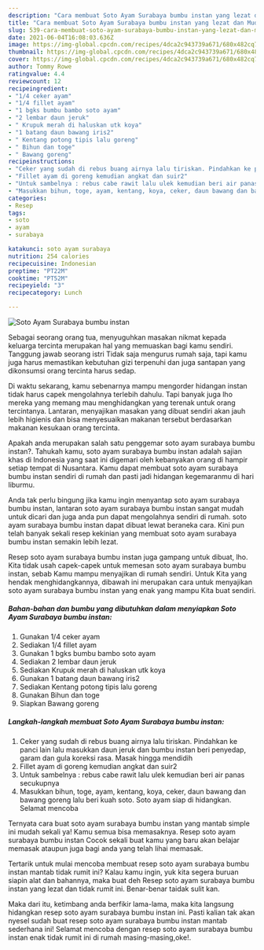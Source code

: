 ```yaml
---
description: "Cara membuat Soto Ayam Surabaya bumbu instan yang lezat dan Mudah Dibuat"
title: "Cara membuat Soto Ayam Surabaya bumbu instan yang lezat dan Mudah Dibuat"
slug: 539-cara-membuat-soto-ayam-surabaya-bumbu-instan-yang-lezat-dan-mudah-dibuat
date: 2021-06-04T16:08:03.636Z
image: https://img-global.cpcdn.com/recipes/4dca2c943739a671/680x482cq70/soto-ayam-surabaya-bumbu-instan-foto-resep-utama.jpg
thumbnail: https://img-global.cpcdn.com/recipes/4dca2c943739a671/680x482cq70/soto-ayam-surabaya-bumbu-instan-foto-resep-utama.jpg
cover: https://img-global.cpcdn.com/recipes/4dca2c943739a671/680x482cq70/soto-ayam-surabaya-bumbu-instan-foto-resep-utama.jpg
author: Tommy Rowe
ratingvalue: 4.4
reviewcount: 12
recipeingredient:
- "1/4 ceker ayam"
- "1/4 fillet ayam"
- "1 bgks bumbu bambo soto ayam"
- "2 lembar daun jeruk"
- " Krupuk merah di haluskan utk koya"
- "1 batang daun bawang iris2"
- " Kentang potong tipis lalu goreng"
- " Bihun dan toge"
- " Bawang goreng"
recipeinstructions:
- "Ceker yang sudah di rebus buang airnya lalu tiriskan. Pindahkan ke panci lain lalu masukkan daun jeruk dan bumbu instan beri penyedap, garam dan gula koreksi rasa. Masak hingga mendidih"
- "Fillet ayam di goreng kemudian angkat dan suir2"
- "Untuk sambelnya : rebus cabe rawit lalu ulek kemudian beri air panas secukupnya"
- "Masukkan bihun, toge, ayam, kentang, koya, ceker, daun bawang dan bawang goreng lalu beri kuah soto. Soto ayam siap di hidangkan. Selamat mencoba"
categories:
- Resep
tags:
- soto
- ayam
- surabaya

katakunci: soto ayam surabaya 
nutrition: 254 calories
recipecuisine: Indonesian
preptime: "PT22M"
cooktime: "PT52M"
recipeyield: "3"
recipecategory: Lunch

---
```



![Soto Ayam Surabaya bumbu instan](https://img-global.cpcdn.com/recipes/4dca2c943739a671/680x482cq70/soto-ayam-surabaya-bumbu-instan-foto-resep-utama.jpg)

Sebagai seorang orang tua, menyuguhkan masakan nikmat kepada keluarga tercinta merupakan hal yang memuaskan bagi kamu sendiri. Tanggung jawab seorang istri Tidak saja mengurus rumah saja, tapi kamu juga harus memastikan kebutuhan gizi terpenuhi dan juga santapan yang dikonsumsi orang tercinta harus sedap.

Di waktu  sekarang, kamu sebenarnya mampu mengorder hidangan instan tidak harus capek mengolahnya terlebih dahulu. Tapi banyak juga lho mereka yang memang mau menghidangkan yang terenak untuk orang tercintanya. Lantaran, menyajikan masakan yang dibuat sendiri akan jauh lebih higienis dan bisa menyesuaikan makanan tersebut berdasarkan makanan kesukaan orang tercinta. 



Apakah anda merupakan salah satu penggemar soto ayam surabaya bumbu instan?. Tahukah kamu, soto ayam surabaya bumbu instan adalah sajian khas di Indonesia yang saat ini digemari oleh kebanyakan orang di hampir setiap tempat di Nusantara. Kamu dapat membuat soto ayam surabaya bumbu instan sendiri di rumah dan pasti jadi hidangan kegemaranmu di hari liburmu.

Anda tak perlu bingung jika kamu ingin menyantap soto ayam surabaya bumbu instan, lantaran soto ayam surabaya bumbu instan sangat mudah untuk dicari dan juga anda pun dapat mengolahnya sendiri di rumah. soto ayam surabaya bumbu instan dapat dibuat lewat beraneka cara. Kini pun telah banyak sekali resep kekinian yang membuat soto ayam surabaya bumbu instan semakin lebih lezat.

Resep soto ayam surabaya bumbu instan juga gampang untuk dibuat, lho. Kita tidak usah capek-capek untuk memesan soto ayam surabaya bumbu instan, sebab Kamu mampu menyajikan di rumah sendiri. Untuk Kita yang hendak menghidangkannya, dibawah ini merupakan cara untuk menyajikan soto ayam surabaya bumbu instan yang enak yang mampu Kita buat sendiri.

<!--inarticleads1-->

##### Bahan-bahan dan bumbu yang dibutuhkan dalam menyiapkan Soto Ayam Surabaya bumbu instan:

1. Gunakan 1/4 ceker ayam
1. Sediakan 1/4 fillet ayam
1. Gunakan 1 bgks bumbu bambo soto ayam
1. Sediakan 2 lembar daun jeruk
1. Sediakan  Krupuk merah di haluskan utk koya
1. Gunakan 1 batang daun bawang iris2
1. Sediakan  Kentang potong tipis lalu goreng
1. Gunakan  Bihun dan toge
1. Siapkan  Bawang goreng




<!--inarticleads2-->

##### Langkah-langkah membuat Soto Ayam Surabaya bumbu instan:

1. Ceker yang sudah di rebus buang airnya lalu tiriskan. Pindahkan ke panci lain lalu masukkan daun jeruk dan bumbu instan beri penyedap, garam dan gula koreksi rasa. Masak hingga mendidih
1. Fillet ayam di goreng kemudian angkat dan suir2
1. Untuk sambelnya : rebus cabe rawit lalu ulek kemudian beri air panas secukupnya
1. Masukkan bihun, toge, ayam, kentang, koya, ceker, daun bawang dan bawang goreng lalu beri kuah soto. Soto ayam siap di hidangkan. Selamat mencoba




Ternyata cara buat soto ayam surabaya bumbu instan yang mantab simple ini mudah sekali ya! Kamu semua bisa memasaknya. Resep soto ayam surabaya bumbu instan Cocok sekali buat kamu yang baru akan belajar memasak ataupun juga bagi anda yang telah lihai memasak.

Tertarik untuk mulai mencoba membuat resep soto ayam surabaya bumbu instan mantab tidak rumit ini? Kalau kamu ingin, yuk kita segera buruan siapin alat dan bahannya, maka buat deh Resep soto ayam surabaya bumbu instan yang lezat dan tidak rumit ini. Benar-benar taidak sulit kan. 

Maka dari itu, ketimbang anda berfikir lama-lama, maka kita langsung hidangkan resep soto ayam surabaya bumbu instan ini. Pasti kalian tak akan nyesel sudah buat resep soto ayam surabaya bumbu instan mantab sederhana ini! Selamat mencoba dengan resep soto ayam surabaya bumbu instan enak tidak rumit ini di rumah masing-masing,oke!.

